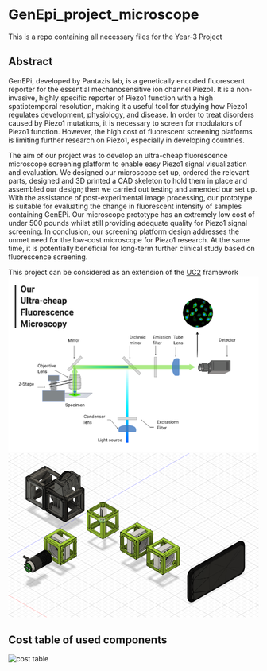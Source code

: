 # GenEpi_project_microscope
This is a repo containing all necessary files for the Year-3 Project

## Abstract 
GenEPi, developed by Pantazis lab, is a genetically encoded fluorescent reporter for the essential mechanosensitive ion channel Piezo1. It is a non-invasive, highly specific reporter of Piezo1 function with a high spatiotemporal resolution, making it a useful tool for studying how Piezo1 regulates development, physiology, and disease. In order to treat disorders caused by Piezo1 mutations, it is necessary to screen for modulators of Piezo1 function. However, the high cost of fluorescent screening platforms is limiting further research on Piezo1, especially in developing countries. 
  
The aim of our project was to develop an ultra-cheap fluorescence microscope screening platform to enable easy Piezo1 signal visualization and evaluation. We designed our microscope set up, ordered the relevant parts, designed and 3D printed a CAD skeleton to hold them in place and assembled our design; then we carried out testing and amended our set up. With the assistance of post-experimental image processing, our prototype is suitable for evaluating the change in fluorescent intensity of samples containing GenEPi. Our microscope prototype has an extremely low cost of under 500 pounds whilst still providing adequate quality for Piezo1 signal screening. In conclusion, our screening platform design addresses the unmet need for the low-cost microscope for Piezo1 research. At the same time, it is potentially beneficial for long-term further clinical study based on fluorescence screening.  

This project can be considered as an extension of the [UC2](https://github.com/openUC2/UC2-GIT) framework
![2D Design](https://github.com/Feanor007/GenEpi_project_microscope/blob/main/Fluorescence%20Microscopy_new.png?raw=true "Optional Title")
![3D Design](https://github.com/Feanor007/GenEpi_project_microscope/blob/main/prototype_planB.PNG?raw=true "Optional Title")

## Cost table of used components
![cost table](https://github.com/Feanor007/GenEpi_project_microscope/blob/main/cost_table?raw=true "Optional Title")
